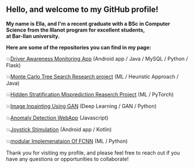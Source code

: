 
## Hello, and welcome to my GitHub profile!

**My name is Ella, and I'm a recent graduate with a BSc in Computer Science from the Illanot program for excellent students,</br>
at Bar-Ilan university.**

**Here are some of the repositories you can find in my page:**</br>

💥[Driver Awareness Monitoring App](https://github.com/Ella475/Driver-Awareness-Monitoring) (Android app / Java / MySQL / Python / Flask)

💥[Monte Carlo Tree Search Research project](https://github.com/Ella475/PacmanAgents.git) (ML / Heuristic Approach / Java)

💥[Hidden Stratification Misprediction Reaserch Project](https://github.com/Ella475/Hidden-Stratification-Misprediction.git) (ML / PyTorch)

💥[Image Inpainting Using GAN](https://github.com/Ella475/image-inpainting-using-gan.git) (Deep Learning / GAN / Python)

💥[Anomaly Detection WebApp](https://github.com/Ella475/anomaly-detection-web-app.git) (Javascript)

💥[Joystick Stimulation](https://github.com/Ella475/FG_Joystick.git) (Android app / Kotlin)

💥[modular Implemenataion Of FCNN](https://github.com/Ella475/FCNN-NUMPY.git) (ML / Python)

Thank you for visiting my profile, and please feel free to reach out if you have any questions or opportunities to collaborate!
